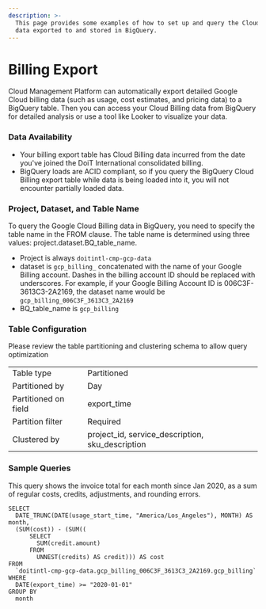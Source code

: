 ```yaml
---
description: >-
  This page provides some examples of how to set up and query the Cloud Billing
  data exported to and stored in BigQuery.
---
```


# Billing Export

Cloud Management Platform can automatically export detailed Google Cloud billing data \(such as usage, cost estimates, and pricing data\) to a BigQuery table. Then you can access your Cloud Billing data from BigQuery for detailed analysis or use a tool like Looker to visualize your data.

### Data Availability

* Your billing export table has Cloud Billing data incurred from the date you've joined the DoiT International consolidated billing.
* BigQuery loads are ACID compliant, so if you query the BigQuery Cloud Billing export table while data is being loaded into it, you will not encounter partially loaded data.

### Project, Dataset, and Table Name

To query the Google Cloud Billing data in BigQuery, you need to specify the table name in the FROM clause. The table name is determined using three values: project.dataset.BQ\_table\_name.

* Project is always `doitintl-cmp-gcp-data`
* dataset is `gcp_billing_` concatenated with the name of your Google Billing account. Dashes in the billing account ID should be replaced with underscores. For example, if your Google Billing Account ID is 006C3F-3613C3-2A2169, the dataset name would be  `gcp_billing_006C3F_3613C3_2A2169`
* BQ\_table\_name is `gcp_billing`

### Table Configuration

Please review the table partitioning and clustering schema to allow query optimization

|  |  |
| :--- | :--- |
| Table type | Partitioned |
| Partitioned by | Day |
| Partitioned on field | export\_time |
| Partition filter | Required |
| Clustered by | project\_id, service\_description, sku\_description |

### Sample Queries

This query shows the invoice total for each month since Jan 2020, as a sum of regular costs, credits, adjustments, and rounding errors.

```text
SELECT
  DATE_TRUNC(DATE(usage_start_time, "America/Los_Angeles"), MONTH) AS month,
  (SUM(cost)) - (SUM((
      SELECT
        SUM(credit.amount)
      FROM
        UNNEST(credits) AS credit))) AS cost
FROM
  `doitintl-cmp-gcp-data.gcp_billing_006C3F_3613C3_2A2169.gcp_billing`
WHERE
  DATE(export_time) >= "2020-01-01"
GROUP BY
  month
```



